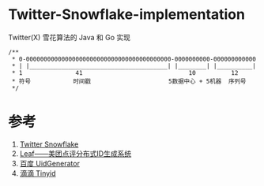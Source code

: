 # Twitter-Snowflake-implementation
Twitter(X) 雪花算法的 Java 和 Go 实现

```
/**
 * 0-00000000000000000000000000000000000000000-0000000000-000000000000
 * | |_______________________________________| |________| |__________|
 * 1               41                              10          12
 * 符号            时间戳                      5数据中心 + 5机器  序列号
 */
```

# 参考

1. [Twitter Snowflake](https://github.com/twitter-archive/snowflake)
2. [Leaf——美团点评分布式ID生成系统](https://tech.meituan.com/2017/04/21/mt-leaf.html)
2. [百度 UidGenerator](https://github.com/baidu/uid-generator/blob/master/README.zh_cn.md)
3. [滴滴 Tinyid](https://github.com/didi/tinyid)
